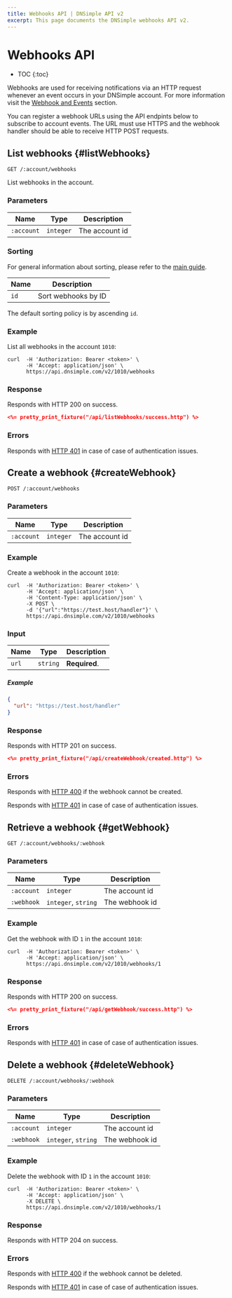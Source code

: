 ```yaml
---
title: Webhooks API | DNSimple API v2
excerpt: This page documents the DNSimple webhooks API v2.
---
```


# Webhooks API

* TOC
{:toc}


Webhooks are used for receiving notifications via an HTTP request whenever an event occurs in your DNSimple account. For more information visit the [Webhook and Events](/v2/webhooks/events/) section.

You can register a webhook URLs using the API endpints below to subscribe to account events. The URL must use HTTPS and the webhook handler should be able to receive HTTP POST requests.

## List webhooks {#listWebhooks}

    GET /:account/webhooks

List webhooks in the account.

### Parameters

Name | Type | Description
-----|------|------------
`:account` | `integer` | The account id

### Sorting

For general information about sorting, please refer to the [main guide](/v2/#sorting).

Name | Description
-----|------------
`id` | Sort webhooks by ID

The default sorting policy is by ascending `id`.

### Example

List all webhooks in the account `1010`:

    curl  -H 'Authorization: Bearer <token>' \
          -H 'Accept: application/json' \
          https://api.dnsimple.com/v2/1010/webhooks

### Response

Responds with HTTP 200 on success.

~~~json
<%= pretty_print_fixture("/api/listWebhooks/success.http") %>
~~~

### Errors

Responds with [HTTP 401](/v2/#unauthorized) in case of case of authentication issues.


## Create a webhook {#createWebhook}

    POST /:account/webhooks

### Parameters

Name | Type | Description
-----|------|------------
`:account` | `integer` | The account id

### Example

Create a webhook in the account `1010`:

    curl  -H 'Authorization: Bearer <token>' \
          -H 'Accept: application/json' \
          -H 'Content-Type: application/json' \
          -X POST \
          -d '{"url":"https://test.host/handler"}' \
          https://api.dnsimple.com/v2/1010/webhooks

### Input

Name | Type | Description
-----|------|------------
`url` | `string` | **Required**.

##### Example

~~~json
{
  "url": "https://test.host/handler"
}
~~~

### Response

Responds with HTTP 201 on success.

~~~json
<%= pretty_print_fixture("/api/createWebhook/created.http") %>
~~~

### Errors

Responds with [HTTP 400](/v2/#bad-request) if the webhook cannot be created.

Responds with [HTTP 401](/v2/#unauthorized) in case of case of authentication issues.


## Retrieve a webhook {#getWebhook}

    GET /:account/webhooks/:webhook

### Parameters

Name | Type | Description
-----|------|------------
`:account` | `integer` | The account id
`:webhook` | `integer`, `string` | The webhook id

### Example

Get the webhook with ID `1` in the account `1010`:

    curl  -H 'Authorization: Bearer <token>' \
          -H 'Accept: application/json' \
          https://api.dnsimple.com/v2/1010/webhooks/1


### Response

Responds with HTTP 200 on success.

~~~json
<%= pretty_print_fixture("/api/getWebhook/success.http") %>
~~~

### Errors

Responds with [HTTP 401](/v2/#unauthorized) in case of case of authentication issues.

## Delete a webhook {#deleteWebhook}

    DELETE /:account/webhooks/:webhook

### Parameters

Name | Type | Description
-----|------|------------
`:account` | `integer` | The account id
`:webhook` | `integer`, `string` | The webhook id

### Example

Delete the webhook with ID `1` in the account `1010`:

    curl  -H 'Authorization: Bearer <token>' \
          -H 'Accept: application/json' \
          -X DELETE \
          https://api.dnsimple.com/v2/1010/webhooks/1

### Response

Responds with HTTP 204 on success.

### Errors

Responds with [HTTP 400](/v2/#bad-request) if the webhook cannot be deleted.

Responds with [HTTP 401](/v2/#unauthorized) in case of case of authentication issues.
